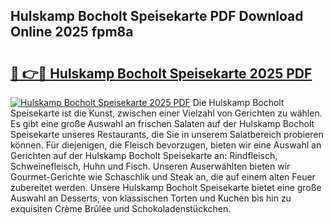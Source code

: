 ## Hulskamp Bocholt Speisekarte PDF Download Online 2025 fpm8a

# <h2><a href="http://gc6n50.nevu.top/?p=Hulskamp+Bocholt+Speisekarte">🔗 👉🔴 Hulskamp Bocholt Speisekarte 2025 PDF</a></h2>

[![Hulskamp Bocholt Speisekarte 2025 PDF](https://i.imgur.com/dBaPXMq.png)](http://gc6n50.nevu.top/?p=Hulskamp+Bocholt+Speisekarte)
Die Hulskamp Bocholt Speisekarte ist die Kunst, zwischen einer Vielzahl von Gerichten zu wählen. Es gibt eine große Auswahl an frischen Salaten auf der Hulskamp Bocholt Speisekarte unseres Restaurants, die Sie in unserem Salatbereich probieren können. Für diejenigen, die Fleisch bevorzugen, bieten wir eine Auswahl an Gerichten auf der Hulskamp Bocholt Speisekarte an: Rindfleisch, Schweinefleisch, Huhn und Fisch. Unseren Auserwählten bieten wir Gourmet-Gerichte wie Schaschlik und Steak an, die auf einem alten Feuer zubereitet werden. Unsere Hulskamp Bocholt Speisekarte bietet eine große Auswahl an Desserts, von klassischen Torten und Kuchen bis hin zu exquisiten Crème Brûlée und Schokoladenstückchen.
